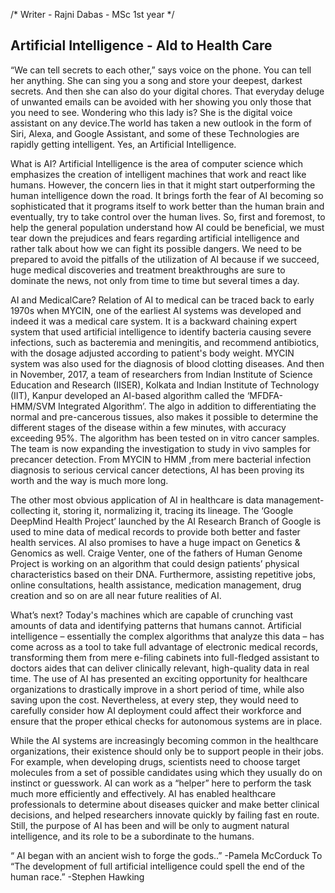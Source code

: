 /*
Writer - Rajni Dabas - MSc 1st year
*/

## Artificial Intelligence - AId to Health Care

“We can tell secrets to each other,” says voice on the phone. You can tell her anything. She can sing you a song and store your deepest, darkest secrets. And then she can also do your digital chores. That everyday deluge of unwanted emails can be avoided with her showing you only those that you need to see. Wondering who this lady is? She is the digital voice assistant on any device.The world has taken a new outlook in the form of Siri, Alexa, and Google Assistant, and some of these Technologies are rapidly getting intelligent. Yes, an Artificial Intelligence.

What is AI?
Artificial Intelligence is the area of computer science which emphasizes the creation of intelligent machines that work and react like humans. 
However, the concern lies in that it might start outperforming the human intelligence down the road. It brings forth the fear of AI becoming so sophisticated that it programs itself to work better than the human brain and eventually, try to take control over the human lives. 
So, first and foremost, to help the general population understand how AI could be beneficial, we must tear down the prejudices and fears regarding artificial intelligence and rather talk about how we can fight its possible dangers. We need to be prepared to avoid the pitfalls of the utilization of AI because if we succeed, huge medical discoveries and treatment breakthroughs are sure to dominate the news, not only from time to time but several times a day. 

AI and MedicalCare? 
Relation of AI to medical can be traced back to early 1970s when MYCIN, one of the earliest AI systems was developed and indeed it was a medical care system. It is a backward chaining expert system that used artificial intelligence to identify bacteria causing severe infections, such as bacteremia and meningitis, and recommend antibiotics, with the dosage adjusted according to patient's body weight. MYCIN system was also used for the diagnosis of blood clotting diseases. 
And then in November, 2017, a team of researchers from Indian Institute of Science Education and Research (IISER), Kolkata and Indian Institute of Technology (IIT), Kanpur developed an AI-based algorithm called the ‘MFDFA-HMM/SVM Integrated Algorithm’. The algo in addition to differentiating the normal and pre-cancerous tissues, also makes it possible to determine the different stages of the disease within a few minutes, with accuracy exceeding 95%. The algorithm has been tested on in vitro cancer samples. The team is now expanding the investigation to study in vivo samples for precancer detection. From MYCIN to HMM ,from mere bacterial infection diagnosis to serious cervical cancer detections, AI has been proving its worth and the way is much more long.

The other most obvious application of AI in healthcare is data management- collecting it, storing it, normalizing it, tracing its lineage. The ‘Google DeepMind Health Project’ launched by the AI Research Branch of Google is used to mine data of medical records to provide both better and faster health services. AI also promises to have a huge impact on Genetics & Genomics as well. Craige Venter, one of the fathers of Human Genome Project is working on an algorithm that could design patients’ physical characteristics based on their DNA. Furthermore, assisting repetitive jobs, online consultations, health assistance, medication management, drug creation and so on are all near future realities of AI.

What’s next?
Today's machines which are capable of crunching vast amounts of data and identifying patterns that humans cannot. Artificial intelligence – essentially the complex algorithms that analyze this data – has come across as a tool to take full advantage of electronic medical records, transforming them from mere e-filing cabinets into full-fledged assistant to doctors aides that can deliver clinically relevant, high-quality data in real time. The use of AI has presented an exciting opportunity for healthcare organizations to drastically improve in a short period of time, while also saving upon the cost. Nevertheless, at every step, they would need to carefully consider how AI deployment could affect their workforce and ensure that the proper ethical checks for autonomous systems are in place.

While the AI systems are increasingly becoming common in the healthcare organizations, their existence should only be to support people in their jobs. For example, when developing drugs, scientists need to choose target molecules from a set of possible candidates using which they usually do on instinct or guesswork. AI can work as a “helper” here to perform the task much more efficiently and effectively. AI has enabled healthcare professionals to determine about diseases quicker and make better clinical decisions, and helped researchers innovate quickly by failing fast en route. Still, the purpose of AI has been and will be only to augment natural intelligence, and its role to be a subordinate to the humans.

“ AI began with an ancient wish to forge the gods..” -Pamela McCorduck
To
“The development of full artificial intelligence could spell the end of the human race.” -Stephen Hawking
